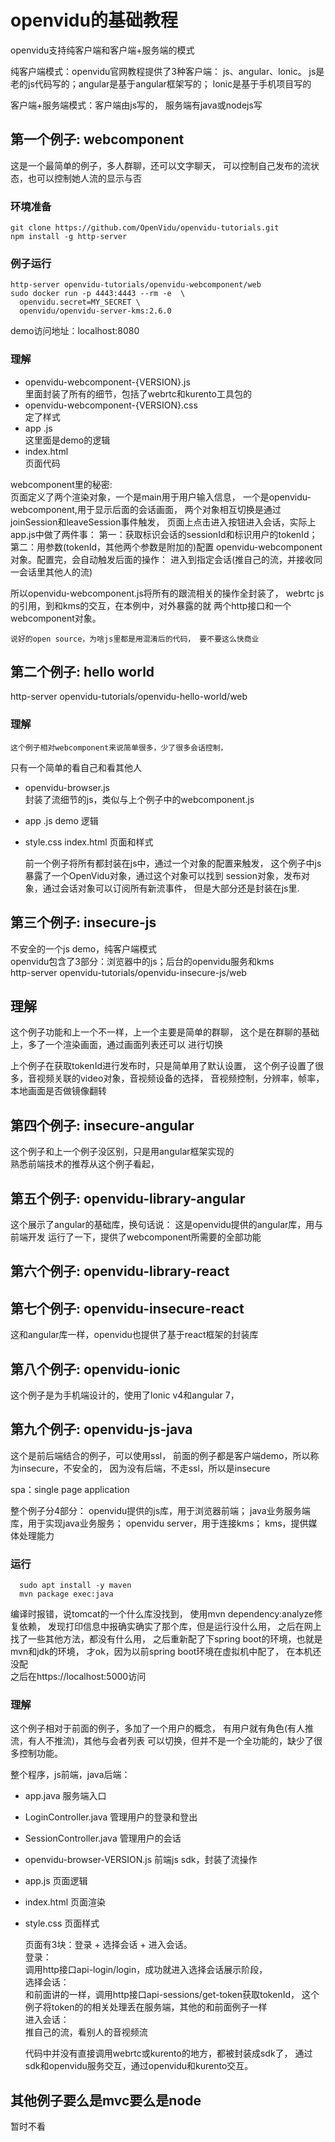 # openvidu的基础教程

openvidu支持纯客户端和客户端+服务端的模式

纯客户端模式：openvidu官网教程提供了3种客户端：
js、angular、lonic。
js是老的js代码写的；angular是基于angular框架写的；
lonic是基于手机项目写的

客户端+服务端模式：客户端由js写的，
服务端有java或nodejs写

## 第一个例子: webcomponent
这是一个最简单的例子，多人群聊，还可以文字聊天，
可以控制自己发布的流状态，也可以控制她人流的显示与否

### 环境准备
```shell
git clone https://github.com/OpenVidu/openvidu-tutorials.git
npm install -g http-server
```

### 例子运行
```shell
http-server openvidu-tutorials/openvidu-webcomponent/web
sudo docker run -p 4443:4443 --rm -e  \ 
  openvidu.secret=MY_SECRET \ 
  openvidu/openvidu-server-kms:2.6.0
```
demo访问地址：localhost:8080

### 理解
* openvidu-webcomponent-{VERSION}.js  
  里面封装了所有的细节，包括了webrtc和kurento工具包的
* openvidu-webcomponent-{VERSION}.css  
  定了样式
* app .js  
  这里面是demo的逻辑
* index.html  
  页面代码

webcomponent里的秘密:  
    页面定义了两个渲染对象，一个是main用于用户输入信息，
一个是openvidu-webcomponent,用于显示后面的会话画面，
两个对象相互切换是通过joinSession和leaveSession事件触发，
页面上点击进入按钮进入会话，实际上app.js中做了两件事：
第一：获取标识会话的sessionId和标识用户的tokenId；
第二：用参数(tokenId，其他两个参数是附加的)配置
openvidu-webcomponent对象。配置完，会自动触发后面的操作：
进入到指定会话(推自己的流，并接收同一会话里其他人的流)

所以openvidu-webcomponent.js将所有的跟流相关的操作全封装了，
webrtc js的引用，到和kms的交互，在本例中，对外暴露的就
两个http接口和一个webcomponent对象。

`说好的open source，为啥js里都是用混淆后的代码，
要不要这么快商业`

## 第二个例子: hello world
http-server openvidu-tutorials/openvidu-hello-world/web

### 理解
    这个例子相对webcomponent来说简单很多，少了很多会话控制，
只有一个简单的看自己和看其他人
* openvidu-browser.js  
  封装了流细节的js，类似与上个例子中的webcomponent.js
* app .js
  demo 逻辑
* style.css index.html
  页面和样式

    前一个例子将所有都封装在js中，通过一个对象的配置来触发，
这个例子中js暴露了一个OpenVidu对象，通过这个对象可以找到
session对象，发布对象，通过会话对象可以订阅所有新流事件，
但是大部分还是封装在js里.


## 第三个例子: insecure-js
  不安全的一个js demo，纯客户端模式  
  openvidu包含了3部分：浏览器中的js；后台的openvidu服务和kms  
  http-server openvidu-tutorials/openvidu-insecure-js/web

## 理解
  这个例子功能和上一个不一样，上一个主要是简单的群聊，
这个是在群聊的基础上，多了一个渲染画面，通过画面列表还可以
进行切换

  上个例子在获取tokenId进行发布时，只是简单用了默认设置，
这个例子设置了很多，音视频关联的video对象，音视频设备的选择，
音视频控制，分辨率，帧率，本地画面是否做镜像翻转


## 第四个例子: insecure-angular
  这个例子和上一个例子没区别，只是用angular框架实现的  
熟悉前端技术的推荐从这个例子看起，

## 第五个例子: openvidu-library-angular
  这个展示了angular的基础库，换句话说：
  这是openvidu提供的angular库，用与前端开发
  运行了一下，提供了webcomponent所需要的全部功能

## 第六个例子: openvidu-library-react
## 第七个例子: openvidu-insecure-react
  这和angular库一样，openvidu也提供了基于react框架的封装库

## 第八个例子: openvidu-ionic
  这个例子是为手机端设计的，使用了lonic v4和angular 7，

## 第九个例子: openvidu-js-java
  这个是前后端结合的例子，可以使用ssl，
前面的例子都是客户端demo，所以称为insecure，不安全的，
因为没有后端，不走ssl，所以是insecure

spa：single page application

整个例子分4部分：
openvidu提供的js库，用于浏览器前端；
java业务服务端库，用于实现java业务服务；
openvidu server，用于连接kms；
kms，提供媒体处理能力

### 运行
```shell
  sudo apt install -y maven
  mvn package exec:java
```
  编译时报错，说tomcat的一个什么库没找到，
  使用mvn dependency:analyze修复依赖，
  发现打印信息中报确实确实了那个库，但是运行没什么用，
  之后在网上找了一些其他方法，都没有什么用，
  之后重新配了下spring boot的环境，也就是mvn和jdk的环境，
  才ok，因为以前spring boot环境在虚拟机中配了，
  在本机还没配  
  之后在https://localhost:5000访问

### 理解
  这个例子相对于前面的例子，多加了一个用户的概念，
有用户就有角色(有人推流，有人不推流)，其他与会者列表
可以切换，但并不是一个全功能的，缺少了很多控制功能。

  整个程序，js前端，java后端：
* app.java 服务端入口
* LoginController.java 管理用户的登录和登出
* SessionController.java 管理用户的会话
* openvidu-browser-VERSION.js 前端js sdk，封装了流操作
* app.js 页面逻辑
* index.html 页面渲染
* style.css 页面样式

  页面有3块：登录 + 选择会话 + 进入会话。  
  登录：  
调用http接口api-login/login，成功就进入选择会话展示阶段，  
  选择会话：  
和前面讲的一样，调用http接口api-sessions/get-token获取tokenId，
这个例子将token的的相关处理丢在服务端，其他的和前面例子一样  
  进入会话：  
推自己的流，看别人的音视频流  

  代码中并没有直接调用webrtc或kurento的地方，都被封装成sdk了，
通过sdk和openvidu服务交互，通过openvidu和kurento交互。

## 其他例子要么是mvc要么是node
  暂时不看


